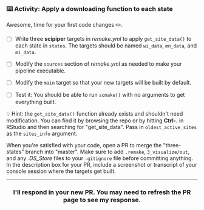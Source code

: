### :keyboard: Activity: Apply a downloading function to each state

Awesome, time for your first code changes :pencil2:.

- [ ] Write three **scipiper** targets in *remake.yml* to apply `get_site_data()` to each state in `states`. The targets should be named `wi_data`, `mn_data`, and `mi_data`.

- [ ] Modify the `sources` section of *remake.yml* as needed to make your pipeline executable.

- [ ] Modify the `main` target so that your new targets will be built by default.

- [ ] Test it: You should be able to run `scmake()` with no arguments to get everything built.

:bulb: Hint: the `get_site_data()` function already exists and shouldn't need modification. You can find it by browsing the repo or by hitting **Ctrl-.** in RStudio and then searching for "get_site_data". Pass in `oldest_active_sites` as the `sites_info` argument.

When you're satisfied with your code, open a PR to merge the "three-states" branch into "master". Make sure to add `.remake`, `3_visualize/out`, and any *.DS_Store* files to your `.gitignore` file before committing anything. In the description box for your PR, include a screenshot or transcript of your console session where the targets get built.

<hr><h3 align="center">I'll respond in your new PR. You may need to refresh the PR page to see my response.</h3>
